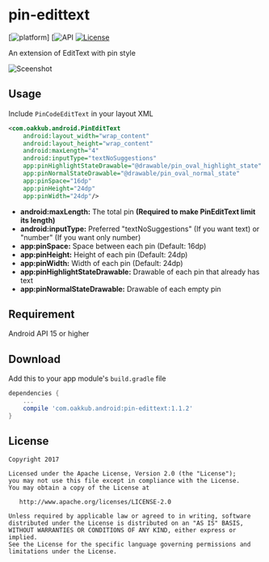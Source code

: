 # pin-edittext

[![platform](https://img.shields.io/badge/platform-android-brightgreen.svg)]
[![API](https://img.shields.io/badge/API-15%2B-brightgreen.svg?style=flat)
[![License](https://img.shields.io/badge/license-Apache%202-4EB1BA.svg?style=flat)](https://www.apache.org/licenses/LICENSE-2.0.html)

An extension of EditText with pin style

![Sceenshot](https://user-images.githubusercontent.com/9587882/31598644-f307ce54-b278-11e7-8082-34249a4e07c5.gif)

Usage
--------
Include `PinCodeEditText` in your layout XML
```xml
<com.oakkub.android.PinEditText
    android:layout_width="wrap_content"
    android:layout_height="wrap_content"
    android:maxLength="4"
    android:inputType="textNoSuggestions"
    app:pinHighlightStateDrawable="@drawable/pin_oval_highlight_state"
    app:pinNormalStateDrawable="@drawable/pin_oval_normal_state"
    app:pinSpace="16dp"
    app:pinHeight="24dp"
    app:pinWidth="24dp"/>
```
- **android:maxLength:** The total pin **(Required to make PinEditText limit its length)**
- **android:inputType:** Preferred "textNoSuggestions" (If you want text) or "number" (If you want only number)
- **app:pinSpace:** Space between each pin (Default: 16dp)
- **app:pinHeight:** Height of each pin (Default: 24dp)
- **app:pinWidth:** Width of each pin (Default: 24dp)
- **app:pinHighlightStateDrawable:** Drawable of each pin that already has text
- **app:pinNormalStateDrawable:** Drawable of each empty pin

Requirement
--------
Android API 15 or higher

Download
--------
Add this to your app module's `build.gradle` file 
```groovy
dependencies {
    ...
    compile 'com.oakkub.android:pin-edittext:1.1.2'
}
```

License
--------

    Copyright 2017

    Licensed under the Apache License, Version 2.0 (the "License");
    you may not use this file except in compliance with the License.
    You may obtain a copy of the License at

       http://www.apache.org/licenses/LICENSE-2.0

    Unless required by applicable law or agreed to in writing, software
    distributed under the License is distributed on an "AS IS" BASIS,
    WITHOUT WARRANTIES OR CONDITIONS OF ANY KIND, either express or implied.
    See the License for the specific language governing permissions and
    limitations under the License.
